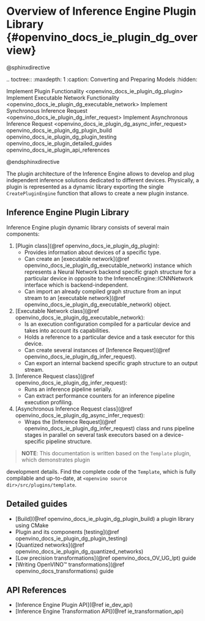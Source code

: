 # Overview of Inference Engine Plugin Library {#openvino_docs_ie_plugin_dg_overview}

@sphinxdirective

.. toctree::
   :maxdepth: 1
   :caption: Converting and Preparing Models
   :hidden:

   Implement Plugin Functionality <openvino_docs_ie_plugin_dg_plugin>
   Implement Executable Network Functionality <openvino_docs_ie_plugin_dg_executable_network>
   Implement Synchronous Inference Request <openvino_docs_ie_plugin_dg_infer_request>
   Implement Asynchronous Inference Request <openvino_docs_ie_plugin_dg_async_infer_request>
   openvino_docs_ie_plugin_dg_plugin_build
   openvino_docs_ie_plugin_dg_plugin_testing
   openvino_docs_ie_plugin_detailed_guides
   openvino_docs_ie_plugin_api_references

@endsphinxdirective

The plugin architecture of the Inference Engine allows to develop and plug independent inference 
solutions dedicated to different devices. Physically, a plugin is represented as a dynamic library 
exporting the single `CreatePluginEngine` function that allows to create a new plugin instance.

Inference Engine Plugin Library
-----------------------

Inference Engine plugin dynamic library consists of several main components:

1. [Plugin class](@ref openvino_docs_ie_plugin_dg_plugin):
	- Provides information about devices of a specific type.
	- Can create an [executable network](@ref openvino_docs_ie_plugin_dg_executable_network) instance which represents a Neural 
	Network backend specific graph structure for a particular device in opposite to the InferenceEngine::ICNNNetwork 
	interface which is backend-independent.
	- Can import an already compiled graph structure from an input stream to an 
	[executable network](@ref openvino_docs_ie_plugin_dg_executable_network) object.
2. [Executable Network class](@ref openvino_docs_ie_plugin_dg_executable_network):
	- Is an execution configuration compiled for a particular device and takes into account its capabilities.
	- Holds a reference to a particular device and a task executor for this device.
	- Can create several instances of [Inference Request](@ref openvino_docs_ie_plugin_dg_infer_request).
	- Can export an internal backend specific graph structure to an output stream.
3. [Inference Request class](@ref openvino_docs_ie_plugin_dg_infer_request):
    - Runs an inference pipeline serially.
    - Can extract performance counters for an inference pipeline execution profiling.
4. [Asynchronous Inference Request class](@ref openvino_docs_ie_plugin_dg_async_infer_request):
    - Wraps the [Inference Request](@ref openvino_docs_ie_plugin_dg_infer_request) class and runs pipeline stages in parallel 
	on several task executors based on a device-specific pipeline structure.

> **NOTE**: This documentation is written based on the `Template` plugin, which demonstrates plugin 

development details. Find the complete code of the `Template`, which is fully compilable and up-to-date,
at `<openvino source dir>/src/plugins/template`.


Detailed guides
-----------------------

* [Build](@ref openvino_docs_ie_plugin_dg_plugin_build) a plugin library using CMake
* Plugin and its components [testing](@ref openvino_docs_ie_plugin_dg_plugin_testing)
* [Quantized networks](@ref openvino_docs_ie_plugin_dg_quantized_networks)
* [Low precision transformations](@ref openvino_docs_OV_UG_lpt) guide
* [Writing OpenVINO™ transformations](@ref openvino_docs_transformations) guide

API References
-----------------------

* [Inference Engine Plugin API](@ref ie_dev_api)
* [Inference Engine Transformation API](@ref ie_transformation_api)
